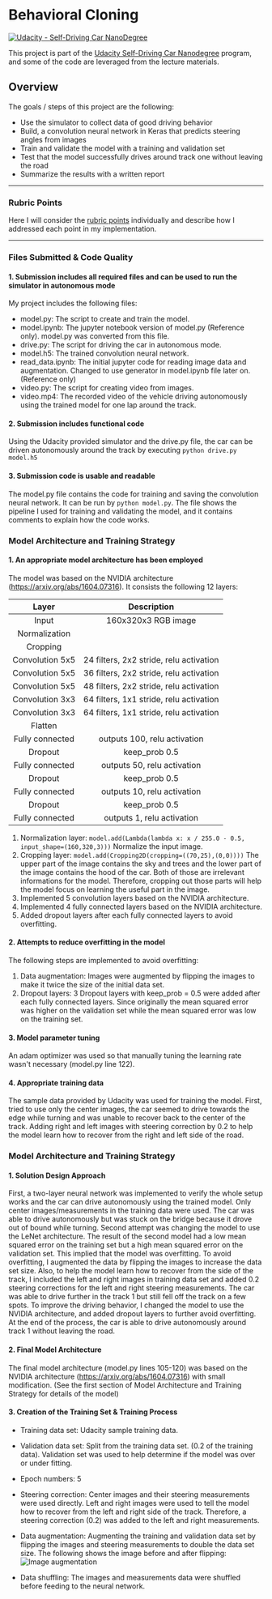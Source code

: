 # Behavioral Cloning

[![Udacity - Self-Driving Car NanoDegree](https://s3.amazonaws.com/udacity-sdc/github/shield-carnd.svg)](http://www.udacity.com/drive)

This project is part of the [Udacity Self-Driving Car Nanodegree](https://www.udacity.com/drive) program, and some of the code are leveraged from the lecture materials.

Overview
---
The goals / steps of this project are the following:
* Use the simulator to collect data of good driving behavior
* Build, a convolution neural network in Keras that predicts steering angles from images
* Train and validate the model with a training and validation set
* Test that the model successfully drives around track one without leaving the road
* Summarize the results with a written report
---

[//]: # (Image References)

[image1]: ./write-up-data/image_flipping.png "Image flipping"

### Rubric Points
Here I will consider the [rubric points](https://review.udacity.com/#!/rubrics/432/view) individually and describe how I addressed each point in my implementation.  

---
### Files Submitted & Code Quality

#### 1. Submission includes all required files and can be used to run the simulator in autonomous mode

My project includes the following files:
* model.py: The script to create and train the model.
* model.ipynb: The jupyter notebook version of model.py (Reference only). model.py was converted from this file.
* drive.py: The script for driving the car in autonomous mode.
* model.h5: The trained convolution neural network.
* read_data.ipynb: The initial jupyter code for reading image data and augmentation. Changed to use generator in model.ipynb file later on. (Reference only)
* video.py: The script for creating video from images.
* video.mp4: The recorded video of the vehicle driving autonomously using the trained model for one lap around the track.

#### 2. Submission includes functional code
Using the Udacity provided simulator and the drive.py file, the car can be driven autonomously around the track by executing
```python drive.py model.h5```

#### 3. Submission code is usable and readable

The model.py file contains the code for training and saving the convolution neural network. It can be run by ```python model.py```. The file shows the pipeline I used for training and validating the model, and it contains comments to explain how the code works.

### Model Architecture and Training Strategy

#### 1. An appropriate model architecture has been employed

The model was based on the NVIDIA architecture (https://arxiv.org/abs/1604.07316). It consists the following 12 layers:

| Layer         		|     Description	        					|
|:---------------------:|:---------------------------------------------:|
| Input         	| 160x320x3 RGB image   |
| Normalization   |  |
| Cropping        |  |
| Convolution 5x5 | 24 filters, 2x2 stride, relu activation 	|					
| Convolution 5x5	| 36 filters, 2x2 stride, relu activation     									|
| Convolution 5x5 | 48 filters, 2x2 stride, relu activation |
| Convolution 3x3 | 64 filters, 1x1 stride, relu activation |
| Convolution 3x3 | 64 filters, 1x1 stride, relu activation |
| Flatten	|       									|
| Fully connected		|	outputs 100, relu activation   |
| Dropout	      	| keep_prob 0.5 				|
| Fully connected		| outputs 50, relu activation   |
| Dropout	      	| keep_prob 0.5 				|
| Fully connected		| outputs 10, relu activation |
| Dropout	      	| keep_prob 0.5 				|
| Fully connected		| outputs 1, relu activation     |

1. Normalization layer: ```model.add(Lambda(lambda x: x / 255.0 - 0.5, input_shape=(160,320,3)))``` Normalize the input image.
2. Cropping layer: ```model.add(Cropping2D(cropping=((70,25),(0,0))))``` The upper part of the image contains the sky and trees and the lower part of the image contains the hood of the car. Both of those are irrelevant informations for the model. Therefore, cropping out those parts will help the model focus on learning the useful part in the image.
3. Implemented 5 convolution layers based on the NVIDIA architecture.
4. Implemented 4 fully connected layers based on the NVIDIA architecture.
5. Added dropout layers after each fully connected layers to avoid overfitting.

#### 2. Attempts to reduce overfitting in the model

The following steps are implemented to avoid overfitting:
1. Data augmentation: Images were augmented by flipping the images to make it twice the size of the initial data set.
2. Dropout layers: 3 Dropout layers with keep_prob = 0.5 were added after each fully connected layers. Since originally the mean squared error was higher on the validation set while the mean squared error was low on the training set.

#### 3. Model parameter tuning

An adam optimizer was used so that manually tuning the learning rate wasn't necessary (model.py line 122).

#### 4. Appropriate training data

The sample data provided by Udacity was used for training the model. First, tried to use only the center images, the car seemed to drive towards the edge while turning and was unable to recover back to the center of the track. Adding right and left images with steering correction by 0.2 to help the model learn how to recover from the right and left side of the road.

### Model Architecture and Training Strategy

#### 1. Solution Design Approach

First, a two-layer neural network was implemented to verify the whole setup works and the car can drive autonomously using the trained model. Only center images/measurements in the training data were used. The car was able to drive autonomously but was stuck on the bridge because it drove out of bound while turning.
Second attempt was changing the model to use the LeNet architecture. The result of the second model had a low mean squared error on the training set but a high mean squared error on the validation set. This implied that the model was overfitting. To avoid overfitting, I augmented the data by flipping the images to increase the data set size. Also, to help the model learn how to recover from the side of the track, I included the left and right images in training data set and added 0.2 steering corrections for the left and right steering measurements. The car was able to drive further in the track 1 but still fell off the track on a few spots. To improve the driving behavior, I changed the model to use the NVIDIA architecture, and added dropout layers to further avoid overfitting. At the end of the process, the car is able to drive autonomously around track 1 without leaving the road.

#### 2. Final Model Architecture

The final model architecture (model.py lines 105-120) was based on the NVIDIA architecture (https://arxiv.org/abs/1604.07316) with small modification. (See the first section of Model Architecture and Training Strategy for details of the model)

#### 3. Creation of the Training Set & Training Process

* Training data set: Udacity sample training data.
* Validation data set: Split from the training data set. (0.2 of the training data). Validation set was used to help determine if the model was over or under fitting.
* Epoch numbers: 5
* Steering correction: Center images and their steering measurements were used directly. Left and right images were used to tell the model how to recover from the left and right side of the track. Therefore, a steering correction (0.2) was added to the left and right measurements.
* Data augmentation: Augmenting the training and validation data set by flipping the images and steering measurements to double the data set size.
The following shows the image before and after flipping:
![Image augmentation][image1]

* Data shuffling: The images and measurements data were shuffled before feeding to the neural network.
